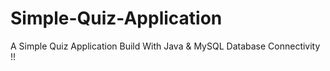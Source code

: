 # Simple-Quiz-Application
A Simple Quiz Application Build With Java & MySQL Database Connectivity !!
